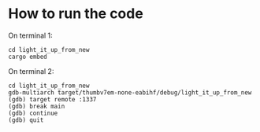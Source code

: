 # How to run the code

On terminal 1:
```
cd light_it_up_from_new
cargo embed
```
On terminal 2:
```
cd light_it_up_from_new
gdb-multiarch target/thumbv7em-none-eabihf/debug/light_it_up_from_new
(gdb) target remote :1337
(gdb) break main
(gdb) continue
(gdb) quit
```